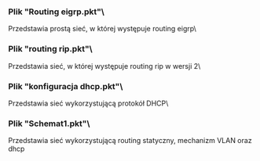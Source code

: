 ### Plik "Routing eigrp.pkt"\
Przedstawia prostą sieć, w której występuje routing eigrp\
### Plik "routing rip.pkt"\
Przedstawia sieć, w której występuje routing rip w wersji 2\
### Plik "konfiguracja dhcp.pkt"\
Przedstawia sieć wykorzystującą protokół DHCP\
### Plik "Schemat1.pkt"\
Przedstawia sieć wykorzystującą routing statyczny, mechanizm VLAN oraz dhcp

